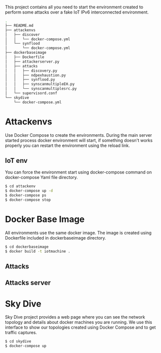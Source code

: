 This project contains all you need to start the environment created to perform some attacks over a fake IoT IPv6 interconnected environment.

```sh
.
├── README.md
├── attackenvs
│   ├── discover
│   │   └── docker-compose.yml
│   └── synflood
│       └── docker-compose.yml
├── dockerbaseimage
│   ├── Dockerfile
│   ├── attackerserver.py
│   ├── attacks
│   │   ├── discovery.py
│   │   ├── ndpexhaustion.py
│   │   ├── synflood.py
│   │   ├── synscanmultipleEH.py
│   │   └── synscanmultiplesrc.py
│   └── supervisord.conf
└── skydive
    └── docker-compose.yml
```

# Attackenvs

Use Docker Compose to create the environments. During the main server started process docker environment will start, if something doesn't works properly you can restart the environment using the reload link.

## IoT env

You can force the environment start using docker-compose command on docker-compose Yaml file directory.

```sh
$ cd attackenv
$ docker-compose up -d
$ docker-compose ps
$ docker-compose stop
```

# Docker Base Image

All environments use the same docker image. The image is created using Dockerfile included in dockerbaseimage directory.

```sh
$ cd dockerbaseimage
$ docker build -t iotmachine .
```

## Attacks

## Attacks server

# Sky Dive

Sky Dive project provides a web page where you can see the network topology and details about docker machines you are running.
We use this interface to show our topologies created using Docker Compose and to get traffic captures.

```sh
$ cd skydive
$ docker-compose up
```
